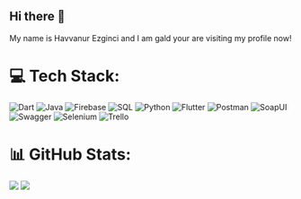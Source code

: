 ## Hi there 👋

My name is Havvanur Ezginci and I am gald your are visiting my profile now!
<!--
**havva-nur-ezginci/havva-nur-ezginci** is a ✨ _special_ ✨ repository because its `README.md` (this file) appears on your GitHub profile.

Here are some ideas to get you started:


🌱 I’m currently learning ...<br>🔭 I’m currently working on ...<br>👯 I’m looking to collaborate on ...<br>🤝 I’m looking for help with ...<br>🌱 I’m currently exploring ...<br>🤔 I’m looking for help with ...<br>💬 Ask me about ...<br>😄 Pronouns: ...<br>⚡ Fun fact: ...<br>


## 🌐 Social:
[![LinkedIn](https://img.shields.io/badge/LinkedIn-%230077B5.svg?logo=linkedin&logoColor=white)](https://linkedin.com/in/havva-nur-ezginci) 
-->

# 💻 Tech Stack:
![Dart](https://img.shields.io/badge/dart-%230175C2.svg?style=for-the-badge&logo=dart&logoColor=white) ![Java](https://img.shields.io/badge/java-%23ED8B00.svg?style=for-the-badge&logo=java&logoColor=white) ![Firebase](https://img.shields.io/badge/firebase-%23039BE5.svg?style=for-the-badge&logo=firebase) ![SQL](https://img.shields.io/badge/sql-%23ED8B00.svg?style=for-the-badge&logo=sql&logoColor=white) ![Python](https://img.shields.io/badge/python-%23039BE5.svg?style=for-the-badge&logo=python) ![Flutter](https://img.shields.io/badge/Flutter-%2302569B.svg?style=for-the-badge&logo=Flutter&logoColor=white) ![Postman](https://img.shields.io/badge/Postman-FF6C37?style=for-the-badge&logo=postman&logoColor=white) ![SoapUI](https://img.shields.io/badge/SoapUI-FCC624?style=for-the-badge&logo=soapui&logoColor=black) ![Swagger](https://img.shields.io/badge/-Swagger-%23Clojure?style=for-the-badge&logo=swagger&logoColor=white) ![Selenium](https://img.shields.io/badge/-Selenium-%23Clojure?style=for-the-badge&logo=selenium&logoColor=white) ![Trello](https://img.shields.io/badge/Trello-%23026AA7.svg?style=for-the-badge&logo=Trello&logoColor=white)

# 📊 GitHub Stats:
![](https://github-readme-stats.vercel.app/api/top-langs/?username=havva-nur-ezginci&theme=blueberry&hide_border=false&include_all_commits=true&count_private=false&layout=compact) ![](https://github-readme-streak-stats.herokuapp.com/?user=havva-nur-ezginci&theme=blueberry&hide_border=false&date=20240903)
<!--
![](https://github-readme-stats.vercel.app/api?username=havva-nur-ezginci&theme=blueberry&hide_border=false&include_all_commits=true&count_private=false)<br/>
-->

